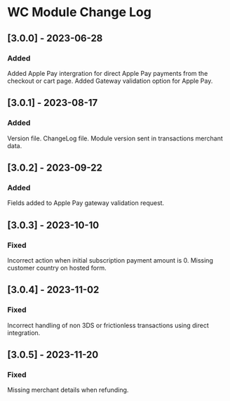 # WC Module Change Log

## [3.0.0] - 2023-06-28

### Added

Added Apple Pay intergration for direct Apple Pay payments from the checkout or cart page.
Added Gateway validation option for Apple Pay.

## [3.0.1] - 2023-08-17

### Added

Version file.
ChangeLog file.
Module version sent in transactions merchant data.

## [3.0.2] - 2023-09-22

### Added

Fields added to Apple Pay gateway validation request.

## [3.0.3] - 2023-10-10

### Fixed

Incorrect action when initial subscription payment amount is 0.
Missing customer country on hosted form.

## [3.0.4] - 2023-11-02

### Fixed

Incorrect handling of non 3DS or frictionless transactions 
using direct integration.

## [3.0.5] - 2023-11-20

### Fixed

Missing merchant details when refunding.
